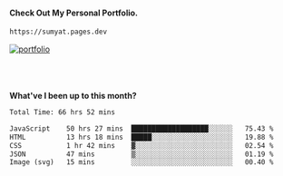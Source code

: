 #### Check Out My Personal Portfolio.
````bash
https://sumyat.pages.dev
````

<a href='https://sumyat.pages.dev/'>
    <img src='https://user-images.githubusercontent.com/108873224/211860821-15c31441-8db7-4fb7-8537-28a0c11e9408.png' alt='portfolio' align='center' />
</a>


<br />
<br />


<br />
<br />

**What've I been up to this month?**

<!--START_SECTION:waka-->

```txt
Total Time: 66 hrs 52 mins

JavaScript    50 hrs 27 mins  ███████████████████░░░░░░   75.43 %
HTML          13 hrs 18 mins  █████░░░░░░░░░░░░░░░░░░░░   19.88 %
CSS           1 hr 42 mins    ▓░░░░░░░░░░░░░░░░░░░░░░░░   02.54 %
JSON          47 mins         ▒░░░░░░░░░░░░░░░░░░░░░░░░   01.19 %
Image (svg)   15 mins         ░░░░░░░░░░░░░░░░░░░░░░░░░   00.40 %
```

<!--END_SECTION:waka-->




